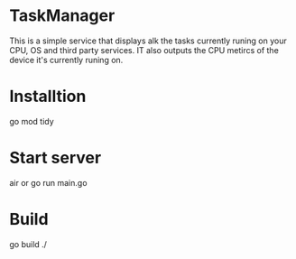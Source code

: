 # TaskManager


This is a simple service that displays alk the tasks currently runing 
on your CPU, OS and third party services.
IT also outputs the CPU metircs of the device it's currently runing on.

# Installtion
go mod tidy 

# Start server 
air 
  or
go run main.go 

# Build
go build ./
